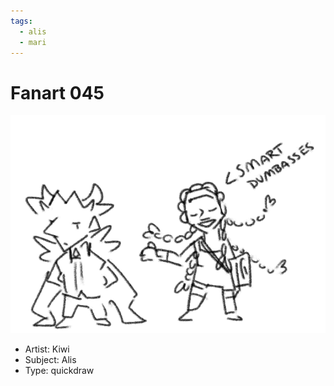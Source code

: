 ```yaml
---
tags:
  - alis
  - mari
---
```


# Fanart 045

<img src="assets/2025-01-06_fanimage-062.png">

- Artist: Kiwi
- Subject: Alis
- Type: quickdraw
